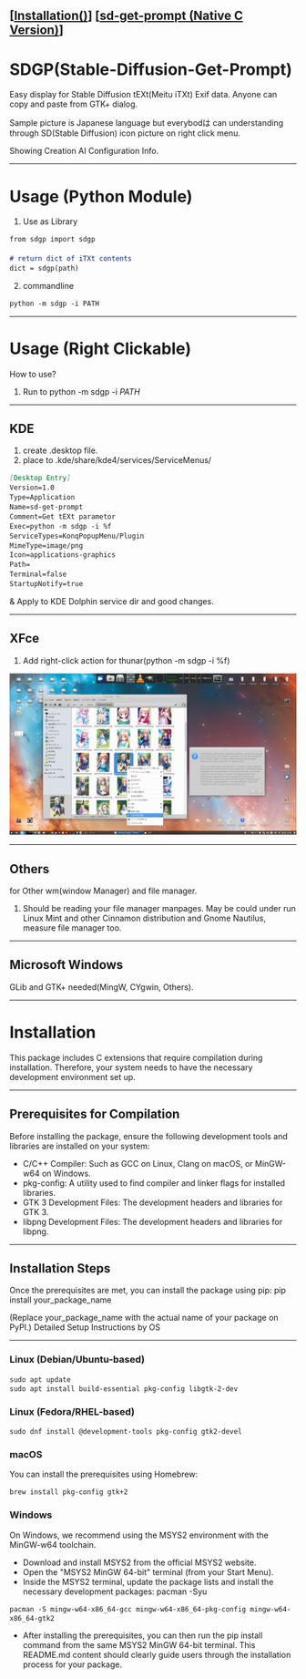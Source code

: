 [[Installation()](#Installation)] [[sd-get-prompt (Native C Version)](https://github.com/ScrapWare/sd-get-prompt)]
---
# SDGP(Stable-Diffusion-Get-Prompt)

Easy display for Stable Diffusion tEXt(Meitu iTXt) Exif data. Anyone can copy and paste from GTK+ dialog.

Sample picture is Japanese language but everybodは can understanding through SD(Stable Diffusion) icon picture on right click menu.

Showing Creation AI Configuration Info.

-----
# Usage (Python Module)

1. Use as Library

```markdown
from sdgp import sdgp

# return dict of iTXt contents
dict = sdgp(path)
```

2. commandline

```markdown
python -m sdgp -i PATH
```
-----
# Usage (Right Clickable)

How to use?

1. Run to python -m sdgp -i *PATH*

-----
## KDE

1. create .desktop file.
2. place to .kde/share/kde4/services/ServiceMenus/

````markdown
[Desktop Entry]  
Version=1.0  
Type=Application  
Name=sd-get-prompt  
Comment=Get tEXt parametor  
Exec=python -m sdgp -i %f
ServiceTypes=KonqPopupMenu/Plugin  
MimeType=image/png  
Icon=applications-graphics  
Path=  
Terminal=false  
StartupNotify=true  
````

& Apply to KDE Dolphin service dir and good changes.

-----
## XFce

1. Add right-click action for thunar(python -m sdgp -i %f)

![sample](https://raw.githubusercontent.com/ScrapWareOrg/sdgp/refs/heads/main/xfce-sample.png)

-----
## Others

for Other wm(window Manager) and file manager.

1. Should be reading your file manager manpages. May be could under run Linux Mint and other Cinnamon distribution and Gnome Nautilus, measure file manager too.

-----
## Microsoft Windows

GLib and GTK+ needed(MingW, CYgwin, Others).

-----
# <a id="Installation" name="Installation">Installation</a>

This package includes C extensions that require compilation during installation. Therefore, your system needs to have the necessary development environment set up.

---
## Prerequisites for Compilation

Before installing the package, ensure the following development tools and libraries are installed on your system:

 * C/C++ Compiler: Such as GCC on Linux, Clang on macOS, or MinGW-w64 on Windows.
 * pkg-config: A utility used to find compiler and linker flags for installed libraries.
 * GTK 3 Development Files: The development headers and libraries for GTK 3.
 * libpng Development Files: The development headers and libraries for libpng.

---
## Installation Steps

Once the prerequisites are met, you can install the package using pip:
pip install your_package_name

(Replace your_package_name with the actual name of your package on PyPI.)
Detailed Setup Instructions by OS

---
### Linux (Debian/Ubuntu-based)

```
sudo apt update
sudo apt install build-essential pkg-config libgtk-2-dev
```

### Linux (Fedora/RHEL-based)
```
sudo dnf install @development-tools pkg-config gtk2-devel
```

### macOS

You can install the prerequisites using Homebrew:

```
brew install pkg-config gtk+2
```

### Windows

On Windows, we recommend using the MSYS2 environment with the MinGW-w64 toolchain.

 * Download and install MSYS2 from the official MSYS2 website.
 * Open the "MSYS2 MinGW 64-bit" terminal (from your Start Menu).
 * Inside the MSYS2 terminal, update the package lists and install the necessary development packages:
   pacman -Syu

```
pacman -S mingw-w64-x86_64-gcc mingw-w64-x86_64-pkg-config mingw-w64-x86_64-gtk2
```

 * After installing the prerequisites, you can then run the pip install command from the same MSYS2 MinGW 64-bit terminal.
This README.md content should clearly guide users through the installation process for your package.
